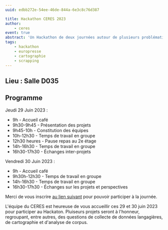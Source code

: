 ```yaml
---
uuid: edbb272e-54ee-46de-844a-6e3c8c76d387

title: Hackathon CERES 2023
author:
    - ceres
event: true
abstract: 'Un Hackathon de deux journées autour de plusieurs problématiques textuelles a été organisé par le CERES.'
tags:
    - hackathon
    - europresse
    - cartographie
    - scrapping
---
```


## Lieu : Salle D035

## Programme

Jeudi 29 Juin 2023 :
- 9h - Accueil café
- 9h30-9h45 - Présentation des projets
- 9h45-10h - Constitution des équipes
- 10h-12h30 - Temps de travail en groupe
- 12h30 heures - Pause repas au 2e étage
- 14h-16h30 - Temps de travail en groupe
- 16h30-17h30 - Échanges inter-projets

Vendredi 30 Juin 2023 :
- 9h - Accueil café
- 9h30h-12h30 - Temps de travail en groupe
- 14h-16h30 - Temps de travail en groupe
- 16h30-17h30 - Échanges sur les projets et perspectives 

Merci de vous inscrire [au lien suivant](https://framaforms.org/) pour pouvoir participer à la journée.

L'équipe du CERES est heureuse de vous accueillir ces 29 et 30 juin 2023 pour participer au Hackaton.
Pluiseurs projets seront à l'honneur, regroupant, entre autres, des questions de collecte de données langagières, de cartographie et d'analyse de corpus.

